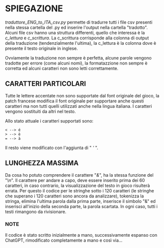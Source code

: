# SPIEGAZIONE

_traduttore_ENG_to_ITA_csv.py_ permette di tradurre tutti i file csv presenti nella stessa cartella del .py ed inserire l'output nella cartella "tradotto". <br>
Alcuni file csv hanno una struttura differenti, quello che interessa è la _c_lettura_ e _c_scrittura_. La c_scrittura corrisponde alla colonna di output della traduzione (tendenzialmente l'ultima), la c_lettura è la colonna dove è presente il testo originale in inglese.

Ovviamente la traduzione non sempre è perfetta, alcune parole vengono tradotte per errore (come alcuni nomi), la formatazzione non sempre è corretta ed alcuni caratteri non sono letti correttamente.

## CARATTERI PARTICOLARI

Tutte le lettere accentate non sono supportate dal font originale del gioco, la patch francese modifica il font originale per supportare anche questi caratteri ma non tutti quelli utilizzati anche nella lingua italiana. I caratteri vengono sostituiti da altri nel testo.<br>

Allo stato attuale i caratteri supportati sono:
```
< --> é
> --> è
= --> à
```
Il resto viene modificato con l'aggiunta di " _'_ ".

## LUNGHEZZA MASSIMA

Da cosa ho potuto comprendere il carattere "_&_", ha la stessa funzione del "_\n_". Il carattere per andare a capo, deve essere inserito prima dei 60 caratteri, in caso contrario, la visualizzazione del testo in gioco risulterà errata. Per questo il codice per le stringhe sotto i 120 caratteri (le stringhe che superano i 120 caratteri sono ancora da analizzare), tokenizza la stringa, elimina l'ultima parola dalla prima parte, inserisce il simbolo "&" ed inserisci all'inizio della seconda parte, la parola scartata. In ogni caso, tutti i testi rimangono da rivisionare.


### NOTE

Il codice è stato scritto inizialmente a mano, successivamente espanso con ChatGPT, rimodificato completamente a mano e così via...